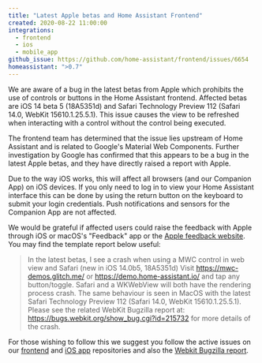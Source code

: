 ```yaml
---
title: "Latest Apple betas and Home Assistant Frontend"
created: 2020-08-22 11:00:00
integrations:
  - frontend
  - ios
  - mobile_app
github_issue: https://github.com/home-assistant/frontend/issues/6654
homeassistant: ">0.7"
---
```


We are aware of a bug in the latest betas from Apple which prohibits the use of controls or buttons in the Home Assistant frontend. Affected betas are iOS 14 beta 5 (18A5351d) and Safari Technology Preview 112 (Safari 14.0, WebKit 15610.1.25.5.1). This issue causes the view to be refreshed when interacting with a control without the control being executed.

The frontend team has determined that the issue lies upstream of Home Assistant and is related to Google's Material Web Components. Further investigation by Google has confirmed that this appears to be a bug in the latest Apple betas, and they have directly raised a report with Apple.

Due to the way iOS works, this will affect all browsers (and our Companion App) on iOS devices. If you only need to log in to view your Home Assistant interface this can be done by using the return button on the keyboard to submit your login credentials. Push notifications and sensors for the Companion App are not affected.

We would be grateful if affected users could raise the feedback with Apple through iOS or macOS's "Feedback" app or the [Apple feedback website](https://www.apple.com/feedback/). You may find the template report below useful:

> In the latest betas, I see a crash when using a MWC control in web view and Safari (new in iOS 14.0b5, 18A5351d) Visit https://mwc-demos.glitch.me/ or https://demo.home-assistant.io/ and tap any button/toggle. Safari and a WKWebView will both have the rendering process crash. The same behaviour is seen in MacOS with the latest Safari Technology Preview 112 (Safari 14.0, WebKit 15610.1.25.5.1). Please see the related WebKit Bugzilla report at: https://bugs.webkit.org/show_bug.cgi?id=215732 for more details of the crash. 

For those wishing to follow this we suggest you follow the active issues on our [frontend](https://github.com/home-assistant/frontend/issues/6654) and [iOS app](https://github.com/home-assistant/iOS/issues/925) repositories and also the [Webkit Bugzilla report](https://bugs.webkit.org/show_bug.cgi?id=215732).
